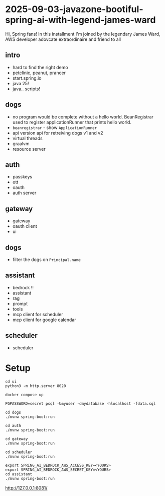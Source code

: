 # 2025-09-03-javazone-bootiful-spring-ai-with-legend-james-ward
Hi, Spring fans! In this installment I'm joined by the legendary James Ward, AWS developer adovcate extraordinaire and friend to all


## intro
- hard to find the right demo 
- petclinic, peanut, prancer 
- start.spring.io 
- java 25!
- java.. scripts!

## dogs
- no program would be complete without a hello world. BeanRegistrar used to register applicationRunner that prints hello world.
- `beanregistrar`  - show `ApplicationRunner` 
- api version api for retreiving dogs v1 and v2
- virtual threads
- graalvm 
- resource server

## auth
- passkeys 
- ott 
- oauth 
- auth server 

## gateway
- gateway 
- oauth client
- ui 

## dogs
- filter the dogs on `Principal.name`

## assistant
- bedrock !!
- assistant
- rag
- prompt 
- tools 
- mcp client for scheduler 
- mcp client for google calendar

## scheduler
- scheduler



# Setup

```
cd ui
python3 -m http.server 8020
```

```
docker compose up
```

```
PGPASSWORD=secret psql -Umyuser -dmydatabase -hlocalhost -fdata.sql
```

```
cd dogs
./mvnw spring-boot:run
```

```
cd auth
./mvnw spring-boot:run
```

```
cd gateway
./mvnw spring-boot:run
```

```
cd scheduler
./mvnw spring-boot:run
```

```
export SPRING_AI_BEDROCK_AWS_ACCESS_KEY=<YOURS>
export SPRING_AI_BEDROCK_AWS_SECRET_KEY=<YOURS>
cd assistant
./mvnw spring-boot:run
```

http://127.0.0.1:8081/

